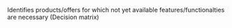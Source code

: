 Identifies products/offers for which not yet available features/functionalties are necessary (Decision matrix)
